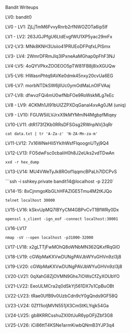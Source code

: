 Bandit Writeups

LV0: bandit0

LV0 - LV1: ZjLjTmM6FvvyRnrb2rfNWOZOTa6ip5If

LV1 - LV2: 263JGJPfgU6LtdEvgfWU1XP5yac29mFx

LV2-LV3: MNk8KNH3Usiio41PRUEoDFPqfxLPlSmx

LV3- LV4: 2WmrDFRmJIq3IPxneAaMGhap0pFhF3NJ

LV4-LV5: 4oQYVPkxZOOEOO5pTW81FB8j8lxXGUQw

LV5-LV6: HWasnPhtq9AVKe0dmk45nxy20cvUa6EG

LV6-LV7: morbNTDkSW6jIlUc0ymOdMaLnOlFVAaj

LV7-LV8: dfwvzFQi4mU0wfNbFOe9RoWskMLg7eEc

LV8 - LV9: 4CKMh1JI91bUIZZPXDqGanal4xvAg0JM (uniq)

LV9 - LV10: FGUW5ilLVJrxX9kMYMmlN4MgbpfMiqey

LV10-LV11: dtR173fZKb0RRsDFSGsg2RWnpNVj3qRr

```cat data.txt | tr 'A-Za-z' 'N-ZA-Mn-za-m'```

LV11-LV12: 7x16WNeHIi5YkIhWsfFIqoognUTyj9Q4

LV12-LV13: FO5dwFsc0cbaIiH0h8J2eUks2vdTDwAn

```xxd -r hex_dump```

LV13-LV14: MU4VWeTyJk8ROof1qqmcBPaLh7lDCPvS

```ssh -i sshkey.private bandit14@localhost -p 2220`

LV14-15: 8xCjnmgoKbGLhHFAZlGE5Tmu4M2tKJQo

```telnet localhost 30000```

LV15-LV16: kSkvUpMQ7lBYyCM4GBPvCvT1BfWRy0Dx

```openssl s_client -ign_eof -connect localhost:30001```

LV16-LV17

```nmap -sV --open localhost -p31000-32000``` 

LV17-LV18: x2gLTTjFwMOhQ8oWNbMN362QKxfRqGlO

LV18-LV19: cGWpMaKXVwDUNgPAVJbWYuGHVn9zl3j8

LV19-LV20: cGWpMaKXVwDUNgPAVJbWYuGHVn9zl3j8

LV20-LV21: 0qXahG8ZjOVMN9Ghs7iOWsCfZyXOUbYO

LV21-LV22: EeoULMCra2q0dSkYj561DX7s1CpBuOBt

LV22-LV23: tRae0UfB9v0UzbCdn9cY0gQnds9GF58Q

LV23-LV24: 0Zf11ioIjMVN551jX3CmStKLYqjk54Ga

LV24-LV25: gb8KRRCsshuZXI0tUuR6ypOFjiZbf3G8

LV25-LV26: iCi86ttT4KSNe1armKiwbQNmB3YJP3q4